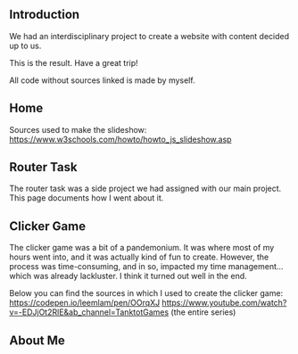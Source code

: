 ## Introduction

We had an interdisciplinary project to create a website with content decided up to us.

This is the result. Have a great trip!

All code without sources linked is made by myself.

## Home


Sources used to make the slideshow:
https://www.w3schools.com/howto/howto_js_slideshow.asp

## Router Task
The router task was a side project we had assigned with our main project.
This page documents how I went about it.

## Clicker Game
The clicker game was a bit of a pandemonium.
It was where most of my hours went into, and it was actually kind of fun to create.
However, the process was time-consuming, and in so, impacted my time management... which was already lackluster.
I think it turned out well in the end.

Below you can find the sources in which I used to create the clicker game:
https://codepen.io/leemlam/pen/OOrqXJ
https://www.youtube.com/watch?v=-EDJjOt2RlE&ab_channel=TanktotGames (the entire series)


## About Me




